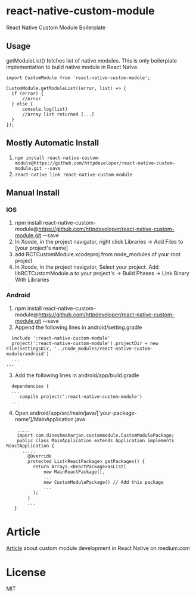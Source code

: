 # react-native-custom-module
React Native Custom Module Boilerplate

## Usage
 getModuleList() fetches list of native modules. This is only boilerplate implementation to build native module in React Natve.
```
import CustomModule from 'react-native-custom-module';

CustomModule.getModuleList((error, list) => { 
  if (error) { 
      //error 
  } else { 
      console.log(list)
      //array list returned [...] 
  }
});

```
## Mostly Automatic Install

1. `npm install react-native-custom-module@https://github.com/httpdeveloper/react-native-custom-module.git --save`
2. `react-native link react-native-custom-module`

## Manual Install

### IOS
1. npm install react-native-custom-module@https://github.com/httpdeveloper/react-native-custom-module.git --save
2. In Xcode, in the project navigator, right click Libraries -> Add Files to [your project's name]
3. add RCTCustomModule.xcodeproj from node_modules of your root project
4. In Xcode, in the project navigator, Select your project. Add libRCTCustomModule.a to your project's -> Build Phases -> Link Binary With Libraries

### Android
1. npm install react-native-custom-module@https://github.com/httpdeveloper/react-native-custom-module.git --save
2. Append the following lines in android/setting.gradle
```...
  include ':react-native-custom-module'
  project(':react-native-custom-module').projectDir = new File(settingsDir, '../node_modules/react-native-custom-module/android')
  ...
...
```
3. Add the following lines in android/app/build.gradle
```
  dependencies {
  ...
     compile project(':react-native-custom-module')
  ...
```
4. Open android/app/src/main/java/['your-package-name']/MainApplication.java
```
    .....
    import com.dineshmaharjan.custommodule.CustomModulePackage;
    public class MainApplication extends Application implements ReactApplication {
      .....
        @Override
        protected List<ReactPackage> getPackages() {
          return Arrays.<ReactPackage>asList(
              new MainReactPackage(),
              ...
              new CustomModulePackage() // Add this package
              ...
          );
        }
        ...
   }
 ```

# Article
[Article](https://medium.com/@httpdeveloper/how-to-build-a-simple-react-native-custom-module-for-ios-and-android-from-scratch-a8efd31446f0) about custom module development in React Native on medium.com

# License
MIT
